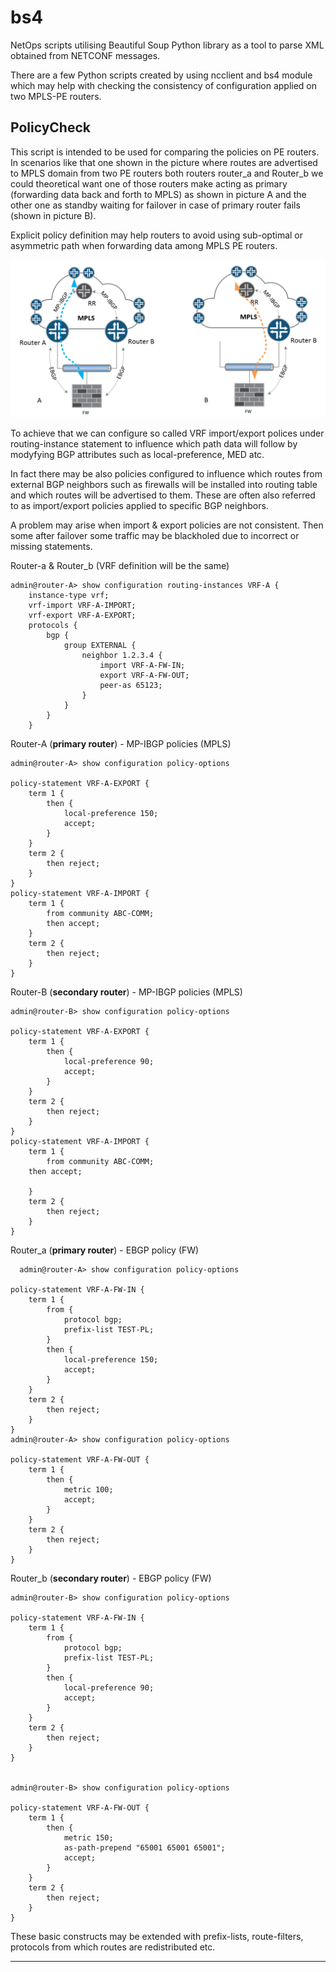 


bs4
===
NetOps scripts utilising Beautiful Soup Python library as a tool to parse XML obtained from NETCONF messages.

There are a few Python scripts created by using ncclient and bs4 module which may help with checking the consistency of configuration applied on two MPLS-PE routers.

 
 **PolicyCheck**
 ----------
This script is intended to be used for comparing the policies on PE routers. In scenarios like that one shown in the picture where routes are advertised to MPLS domain from two PE routers both routers router_a and Router_b we could theoretical want one of those routers make acting as primary (forwarding data back and forth to MPLS) as shown in picture A and the other one as standby waiting for failover in case of primary router fails (shown in picture B).

Explicit policy definition may help routers to avoid using sub-optimal or asymmetric path when forwarding data among MPLS PE routers. 

![Router_a is primary](https://github.com/czpene1/bs4/blob/master/PolicyCheck/PE_traffic.png)

To achieve that we can configure so called VRF import/export polices under routing-instance statement to influence which path data will follow by modyfying BGP attributes such as local-preference, MED atc.

In fact there may be also policies configured to influence which routes from external BGP neighbors such as firewalls will be installed into routing table and which routes will be advertised to them. These are often also referred to as import/export policies applied to specific BGP neighbors.

A problem may arise when import & export policies are not consistent. Then some after failover some traffic may be blackholed due to incorrect or missing statements. 

Router-a & Router_b (VRF definition will be the same)

    admin@router-A> show configuration routing-instances VRF-A {
        instance-type vrf;
        vrf-import VRF-A-IMPORT;
        vrf-export VRF-A-EXPORT;
        protocols {
            bgp {
                group EXTERNAL {
                    neighbor 1.2.3.4 {
                        import VRF-A-FW-IN;
                        export VRF-A-FW-OUT;
                        peer-as 65123;
                    }
                }
            }
        }


Router-A (**primary router**) - MP-IBGP policies (MPLS)

    admin@router-A> show configuration policy-options
    
    policy-statement VRF-A-EXPORT {
        term 1 {
            then {
                local-preference 150;
                accept;
            }
        }
        term 2 {
            then reject;
        }
    }
    policy-statement VRF-A-IMPORT {
        term 1 {
            from community ABC-COMM;
            then accept;
        }
        term 2 {
            then reject;
        }
    }



Router-B (**secondary router**) - MP-IBGP policies (MPLS)

    admin@router-B> show configuration policy-options
    
    policy-statement VRF-A-EXPORT {
        term 1 {
            then {
                local-preference 90;
                accept;
            }
        }
        term 2 {
            then reject;
        }
    }
    policy-statement VRF-A-IMPORT {
        term 1 {
            from community ABC-COMM;
    	then accept;
    	
        }
        term 2 {
            then reject;
        }
    }

    
Router_a (**primary router**) - EBGP policy (FW)

      admin@router-A> show configuration policy-options
    
    policy-statement VRF-A-FW-IN {
        term 1 {
            from {
                protocol bgp;
                prefix-list TEST-PL;
            }
            then {
                local-preference 150;
                accept;
            }
        }
        term 2 {
            then reject;
        }
    }
    admin@router-A> show configuration policy-options
    
    policy-statement VRF-A-FW-OUT {
        term 1 {
            then {
                metric 100;
                accept;
            }
        }
        term 2 {
            then reject;
        }
    }
    
    
Router_b (**secondary router**) - EBGP policy (FW)


    admin@router-B> show configuration policy-options
    
    policy-statement VRF-A-FW-IN {
        term 1 {
            from {
                protocol bgp;
                prefix-list TEST-PL;
            }
            then {
                local-preference 90;
                accept;
            }
        }
        term 2 {
            then reject;
        }
    }
    
    
    admin@router-B> show configuration policy-options
    
    policy-statement VRF-A-FW-OUT {
        term 1 {
            then {
                metric 150;
                as-path-prepend "65001 65001 65001";
                accept;
            }
        }
        term 2 {
            then reject;
        }
    }

These basic constructs may be extended with prefix-lists, route-filters, protocols from which routes are redistributed etc.


----------
